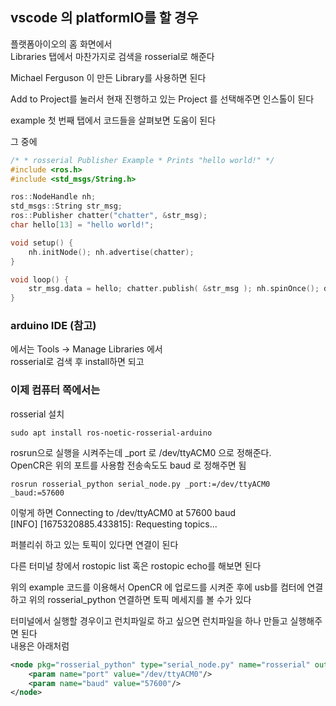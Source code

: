 
## vscode 의 platformIO를 할 경우
플랫폼아이오의 홈 화면에서   
Libraries 탭에서 마찬가지로 검색을 rosserial로 해준다  

Michael Ferguson 이 만든 Library를 사용하면 된다  

Add to Project를 눌러서 현재 진행하고 있는 Project 를 선택해주면 인스톨이 된다   


example 첫 번째 탭에서 코드들을 살펴보면 도움이 된다  

그 중에 
```cpp
/* * rosserial Publisher Example * Prints "hello world!" */ 
#include <ros.h> 
#include <std_msgs/String.h> 

ros::NodeHandle nh; 
std_msgs::String str_msg; 
ros::Publisher chatter("chatter", &str_msg); 
char hello[13] = "hello world!"; 

void setup() { 
	nh.initNode(); nh.advertise(chatter); 
} 

void loop() { 
	str_msg.data = hello; chatter.publish( &str_msg ); nh.spinOnce(); delay(1000); 
}
```


### arduino IDE (참고)
에서는 Tools -> Manage Libraries 에서   
rosserial로 검색 후 install하면 되고 


### 이제 컴퓨터 쪽에서는 
rosserial 설치
```
sudo apt install ros-noetic-rosserial-arduino
```

rosrun으로 실행을 시켜주는데  \_port 로 /dev/ttyACM0 으로 정해준다.  
OpenCR은 위의 포트를 사용함   전송속도도 baud 로 정해주면 됨

```
rosrun rosserial_python serial_node.py _port:=/dev/ttyACM0 _baud:=57600
```

이렇게 하면 
Connecting to /dev/ttyACM0 at 57600 baud   
[INFO] [1675320885.433815]: Requesting topics...   

퍼블리쉬 하고 있는 토픽이 있다면 연결이 된다    

다른 터미널 창에서 rostopic list 혹은 rostopic echo를 해보면 된다   


위의 example 코드를 이용해서 OpenCR 에 업로드를 시켜준 후에  usb를 컴터에 연결 하고 
위의 rosserial_python 연결하면 토픽 메세지를 볼 수가 있다  


터미널에서 실행할 경우이고 런치파일로 하고 싶으면 런치파일을 하나 만들고 실행해주면 된다   
내용은 아래처럼
```xml
<node pkg="rosserial_python" type="serial_node.py" name="rosserial" output="screen">
	<param name="port" value="/dev/ttyACM0"/>
	<param name="baud" value="57600"/>
</node>
```


